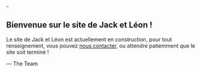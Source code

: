 <!doctype html>

  <title>Site en Construction</title>
 -<style>
 -  body { text-align: center; padding: 150px; }
 -  h1 { font-size: 50px; }
 -  body { font: 20px Helvetica, sans-serif; color: #333; }
 -  article { display: block; text-align: left; width: 650px; margin: 0 auto; }
 -  a { color: #dc8100; text-decoration: none; }
 -  a:hover { color: #333; text-decoration: none; }
 -</style>
  
<article>
    <h1>Bienvenue sur le site de Jack et Léon !</h1>
    <div>
        <p>Le site de Jack et Léon est actuellement en construction, pour tout renseignement, vous pouvez <a href="mailto:jacketleon@gmail.com">nous contacter</a>, ou attendre patiemment que le site soit terminé !</p>
        <p>&mdash; The Team</p>
    </div>
</article>
